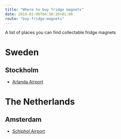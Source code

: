 ```yaml
---
title: "Where to buy fridge magnets"
date: 2019-01-06T04:58:26+01:00
route: "buy-fridge-magnets"
---
```


A list of places you can find collectable fridge magnets

# Sweden

## Stockholm

* [Arlanda Airport](https://www.swedavia.com/arlanda/shopping/)

# The Netherlands

## Amsterdam

* [Schiphol Airport](https://www.schiphol.nl/en/page/the-dutch-touch/)


